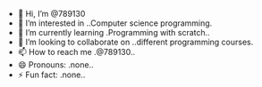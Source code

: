 - 👋 Hi, I’m @789130
- 👀 I’m interested in ..Computer science programming.
- 🌱 I’m currently learning .Programming with scratch..
- 💞️ I’m looking to collaborate on ..different programming courses.
- 📫 How to reach me .@789130..
- 😄 Pronouns: .none..
- ⚡ Fun fact: .none..

<!---
789130/789130 is a ✨ special ✨ repository because its `README.md` (this file) appears on your GitHub profile.
You can click the Preview link to take a look at your changes.
--->
